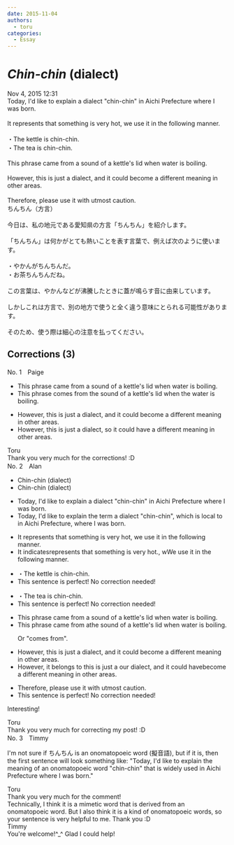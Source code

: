 ```yaml
---
date: 2015-11-04
authors:
  - toru
categories:
  - Essay
---
```


<h1 id="subject_show"><strong><em>Chin-chin</strong></em> (dialect)</h1>
<div class="date">Nov 4, 2015 12:31</div>
<div id="post"><div id="body_show_ori">
Today, I'd like to explain a dialect "chin-chin" in Aichi Prefecture where I was born.<br/><br/>It represents that something is very hot, we use it in the following manner.<br/><br/>・The kettle is chin-chin.<br/>・The tea is chin-chin.<br/><br/>This phrase came from a sound of a kettle's lid when water is boiling.<br/><br/>However, this is just a dialect, and it could become a different meaning in other areas.<br/><br/>Therefore, please use it with utmost caution.
</div></div>

<!-- more -->

<div id="post_ja"><div id="body_show_mo">
ちんちん（方言）<br/><br/>今日は、私の地元である愛知県の方言「ちんちん」を紹介します。<br/><br/>「ちんちん」は何かがとても熱いことを表す言葉で、例えば次のように使います。<br/><br/>・やかんがちんちんだ。<br/>・お茶ちんちんだね。<br/><br/>この言葉は、やかんなどが沸騰したときに蓋が鳴らす音に由来しています。<br/><br/>しかしこれは方言で、別の地方で使うと全く違う意味にとられる可能性があります。<br/><br/>そのため、使う際は細心の注意を払ってください。
</div></div>

## Corrections (3)
<div id="block"><div class="first_name"> No. 1　<span class="just_name">Paige</span></div><div id="block2">
<ul class="correction_field">
<li class="incorrect">This phrase came from a sound of a kettle's lid when water is boiling.</li>
<li class="corrected correct">
This phrase comes from the sound of a kettle's lid when the water is boiling.
</li>
</ul>
<ul class="correction_field">
<li class="incorrect">However, this is just a dialect, and it could become a different meaning in other areas.</li>
<li class="corrected correct">
However, this is just a dialect, so it could have a different meaning in other areas.
</li>
</ul>
</div><div class="name"><span class="just_name">Toru</span><br>
Thank you very much for the corrections! :D
</div>
</div>
<div id="block"><div class="first_name"> No. 2　<span class="just_name">Alan</span></div><div id="block2">
<ul class="correction_field">
<li class="incorrect">Chin-chin (dialect)</li>
<li class="corrected correct">
Chin-chin<span class="sline"> (dialect)</span>
</li>
</ul>
<ul class="correction_field">
<li class="incorrect">Today, I'd like to explain a dialect "chin-chin" in Aichi Prefecture where I was born.</li>
<li class="corrected correct">
Today, I'd like to explain <span class="f_red">the term </span><span class="sline">a dialect </span>"chin-chin"<span class="f_red">, which is local to</span><span class="sline"> in</span> Aichi Prefecture<span class="f_red">,</span> where I was born.
</li>
</ul>
<ul class="correction_field">
<li class="incorrect">It represents that something is very hot, we use it in the following manner.</li>
<li class="corrected correct">
It <span class="f_red">indicates</span><span class="sline">represents</span> that something is very hot<span class="f_red">.</span><span class="sline">,</span> <span class="sline">w</span><span class="f_red">W</span>e use it in the following manner.
</li>
</ul>
<ul class="correction_field">
<li class="incorrect">・The kettle is chin-chin.</li>
<li class="corrected perfect">This sentence is perfect! No correction needed!</li>
</ul>
<ul class="correction_field">
<li class="incorrect">・The tea is chin-chin.</li>
<li class="corrected perfect">This sentence is perfect! No correction needed!</li>
</ul>
<ul class="correction_field">
<li class="incorrect">This phrase came from a sound of a kettle's lid when water is boiling.</li>
<li class="corrected correct">
This phrase came from <span class="sline">a</span><span class="f_red">the</span> sound of a kettle's lid when water is boiling.
<p class="correction_comment">Or "comes from".</p>
</li>
</ul>
<ul class="correction_field">
<li class="incorrect">However, this is just a dialect, and it could become a different meaning in other areas.</li>
<li class="corrected correct">
However, <span class="f_red">it belongs to </span><span class="sline">this is just a</span> <span class="f_red">our</span> dialect, and it could <span class="f_red">have</span><span class="sline">become</span> a different meaning in other areas.
</li>
</ul>
<ul class="correction_field">
<li class="incorrect">Therefore, please use it with utmost caution.</li>
<li class="corrected perfect">This sentence is perfect! No correction needed!</li>
</ul>
<p class="comment_small">
 Interesting!
</p>

</div><div class="name"><span class="just_name">Toru</span><br>
Thank you very much for correcting my post! :D
</div>
</div>
<div id="block"><div class="first_name"> No. 3　<span class="just_name">Timmy</span></div><div id="block2">
<p class="comment_small">
 I'm not sure if ちんちん is an onomatopoeic word (擬音語), but if it is, then the first sentence will look something like: "Today, I'd like to explain the meaning of an onomatopoeic word "chin-chin" that is widely used in Aichi Prefecture where I was born."
</p>

</div><div class="name"><span class="just_name">Toru</span><br>
Thank you very much for the comment!<br/>Technically, I think it is a mimetic word that is derived from an onomatopoeic word. But I also think it is a kind of onomatopoeic words, so your sentence is very helpful to me. Thank you :D
</div>
<div class="name"><span class="just_name">Timmy</span><br>
You're welcome!^_^ Glad I could help!
</div>
</div>

